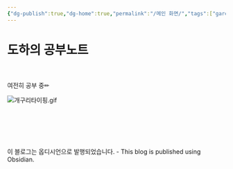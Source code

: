 ```yaml
---
{"dg-publish":true,"dg-home":true,"permalink":"/메인 화면/","tags":["gardenEntry"],"dgPassFrontmatter":true,"noteIcon":""}
---
```


# 도하의 공부노트

<br><br>
여전히 공부 중✏

![개구리타이핑.gif](/img/user/%EC%B2%A8%EB%B6%80%ED%8C%8C%EC%9D%BC/%EA%B0%9C%EA%B5%AC%EB%A6%AC%ED%83%80%EC%9D%B4%ED%95%91.gif)

<br><br><br>
<br>
<br>
이 블로그는 옵디시언으로 발행되었습니다. - This blog is published using Obsidian.

